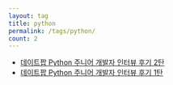 ```yaml
---
layout: tag
title: python
permalink: /tags/python/
count: 2
---
```


- [데이트팝 Python 주니어 개발자 인터뷰 후기 2탄](https://blog.datepop.co.krhttps://blog.datepop.co.kr/python-interview-2024-2-copy/)
- [데이트팝 Python 주니어 개발자 인터뷰 후기 1탄](https://blog.datepop.co.krhttps://blog.datepop.co.kr/python-interview-2024-1/)
